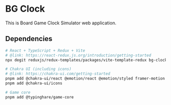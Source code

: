 # BG Clock

This is Board Game Clock Simulator web application.

## Dependencies
~~~bash
# React + TypeScript + Redux + Vite 
# @link: https://react-redux.js.org/introduction/getting-started
npx degit reduxjs/redux-templates/packages/vite-template-redux bg-clock

# Chakra UI (including icons)
# @link: https://chakra-ui.com/getting-started
pnpm add @chakra-ui/react @emotion/react @emotion/styled framer-motion
pnpm add @chakra-ui/icons

# Game core
pnpm add @typinghare/game-core
~~~